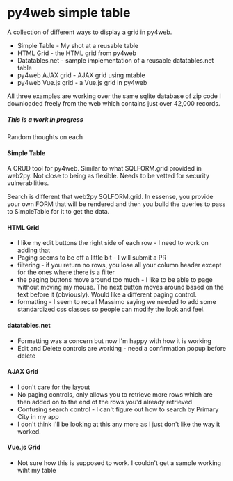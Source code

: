 # py4web simple table

A collection of different ways to display a grid in py4web.

* Simple Table - My shot at a reusable table
* HTML Grid - the HTML grid from py4web
* Datatables.net - sample implementation of a reusable datatables.net table
* py4web AJAX grid - AJAX grid using mtable
* py4web Vue.js grid - a Vue.js grid in py4web

All three examples are working over the same sqlite database of zip code I downloaded freely from the web which contains just over 42,000 records.

##### This is a work in progress

Random thoughts on each

#### Simple Table
A CRUD tool for py4web.  Similar to what SQLFORM.grid provided in web2py.  Not close to being as flexible.  Needs to be vetted for security vulnerabilities.

Search is different that web2py SQLFORM.grid.  In essense, you provide your own FORM that will be rendered and then you build the queries to pass to SimpleTable for it to get the data.

#### HTML Grid
* I like my edit buttons the right side of each row - I need to work on adding that
* Paging seems to be off a little bit - I will submit a PR
* filtering - if you return no rows, you lose all your column header except for the ones where there is a filter
* the paging buttons move around too much - I like to be able to page without moving my mouse.  The next button moves around based on the text before it (obviously).  Would like a different paging control.
* formatting - I seem to recall Massimo saying we needed to add some standardized css classes so people can modify the look and feel.

#### datatables.net
* Formatting was a concern but now I'm happy with how it is working
* Edit and Delete controls are working - need a confirmation popup before delete

#### AJAX Grid
* I don't care for the layout
* No paging controls, only allows you to retrieve more rows which are then added on to the end of the rows you'd already retrieved
* Confusing search control - I can't figure out how to search by Primary City in my app
* I don't think I'll be looking at this any more as I just don't like the way it worked.

#### Vue.js Grid
* Not sure how this is supposed to work.  I couldn't get a sample working wiht my table

 
